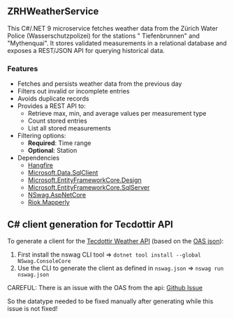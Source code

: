 ## ZRHWeatherService

This C#/.NET 9 microservice fetches weather data from the Zürich Water Police (Wasserschutzpolizei) for the stations "
Tiefenbrunnen" and "Mythenquai". It stores validated measurements in a relational database and exposes a REST/JSON API
for querying historical data.

### Features

- Fetches and persists weather data from the previous day
- Filters out invalid or incomplete entries
- Avoids duplicate records
- Provides a REST API to:
    - Retrieve max, min, and average values per measurement type
    - Count stored entries
    - List all stored measurements
- Filtering options:
    - **Required**: Time range
    - **Optional**: Station
- Dependencies
    - [Hangfire](https://www.hangfire.io/)
    - [Microsoft.Data.SqlClient](https://www.nuget.org/packages/microsoft.data.sqlclient)
    - [Microsoft.EntityFrameworkCore.Design](https://www.nuget.org/packages/microsoft.entityframeworkcore.design/)
    - [Microsoft.EntityFrameworkCore.SqlServer](https://www.nuget.org/packages/Microsoft.EntityFrameworkCore.sqlserver/)
    - [NSwag.AspNetCore](https://github.com/RicoSuter/NSwag)
    - [Riok.Mapperly](https://mapperly.riok.app/)

## C# client generation for Tecdottir API

To generate a client for the [Tecdottir Weather API](https://tecdottir.metaodi.ch/docs/) (based on
the [OAS json](https://tecdottir.metaodi.ch/swagger)):

1. First install the nswag CLI tool => `dotnet tool install --global NSwag.ConsoleCore`
2. Use the CLI to generate the client as defined in `nswag.json` =>  `nswag run nswag.json`

CAREFUL: There is an issue with the OAS from the api: [Github Issue](https://github.com/metaodi/tecdottir/issues/53)

So the datatype needed to be fixed manually after generating while this issue is not fixed!
